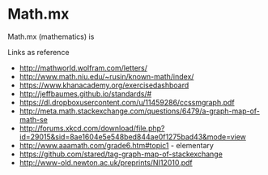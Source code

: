 # Math.mx

Math.mx (mathematics) is 

Links as reference

- http://mathworld.wolfram.com/letters/
- http://www.math.niu.edu/~rusin/known-math/index/
- https://www.khanacademy.org/exercisedashboard
- http://jeffbaumes.github.io/standards/#
- https://dl.dropboxusercontent.com/u/11459286/ccssmgraph.pdf
- http://meta.math.stackexchange.com/questions/6479/a-graph-map-of-math-se
- http://forums.xkcd.com/download/file.php?id=29015&sid=8ae1604e5e548bed844ae0f1275bad43&mode=view
- http://www.aaamath.com/grade6.htm#topic1 - elementary
- https://github.com/stared/tag-graph-map-of-stackexchange
- http://www-old.newton.ac.uk/preprints/NI12010.pdf
